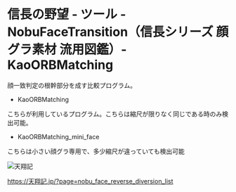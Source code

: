 # 信長の野望 - ツール - NobuFaceTransition（信長シリーズ 顔グラ素材 流用図鑑）- KaoORBMatching

顔一致判定の根幹部分を成す比較プログラム。

- KaoORBMatching

こちらが利用しているプログラム。こちらは縮尺が限りなく同じである時のみ検出可能。

- KaoORBMatching_mini_face

こちらは小さい顔グラ専用で、多少縮尺が違っていても検出可能

![天翔記](https://img.shields.io/badge/天翔記-with_PK-6479ff.svg)

https://天翔記.jp/?page=nobu_face_reverse_diversion_list
